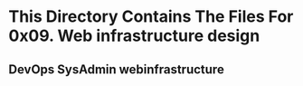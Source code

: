 # This Directory Contains The Files For 0x09. Web infrastructure design

## DevOps SysAdmin webinfrastructure

